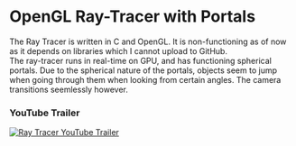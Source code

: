 # OpenGL Ray-Tracer with Portals
The Ray Tracer is written in C and OpenGL. It is non-functioning as of now as it depends on libraries which I cannot upload to GitHub.\
The ray-tracer runs in real-time on GPU, and has functioning spherical portals. Due to the spherical nature of the portals, objects seem to jump when going through them when looking from certain angles. The camera transitions seemlessly however.

### YouTube Trailer
[![Ray Tracer YouTube Trailer](https://img.youtube.com/vi/1MTVZe58-TM/0.jpg)](https://www.youtube.com/watch?v=1MTVZe58-TM)
